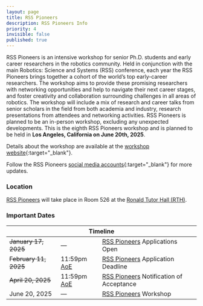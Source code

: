 ```yaml
---
layout: page
title: RSS Pioneers
description: RSS Pioneers Info
priority: 4
invisible: false
published: true
---
```


RSS Pioneers is an intensive workshop for senior Ph.D. students and early career researchers in the robotics community. Held in conjunction with the main Robotics: Science and Systems (RSS) conference, each year the RSS Pioneers brings together a cohort of the world’s top early-career researchers. The workshop aims to provide these promising researchers with networking opportunities and help to navigate their next career stages, and foster creativity and collaboration surrounding challenges in all areas of robotics. The workshop will include a mix of research and career talks from senior scholars in the field from both academia and industry, research presentations from attendees and networking activities. RSS Pioneers is planned to be an in-person workshop, excluding any unexpected developments. This is the eighth RSS Pioneers workshop and is planned to be held in **Los Angeles, California on June 20th, 2025**.

Details about the workshop are available at the [workshop website](https://sites.google.com/view/rsspioneers2025/){:target="_blank"}.


Follow the RSS Pioneers [social media accounts](https://twitter.com/RSSPioneers){:target="_blank"} for more updates.

### Location

<a href="{{ site.baseurl }}/program/pioneers/">RSS Pioneers</a> will take place in Room 526 at the <a href="https://maps.app.goo.gl/ceZrio6J48qrKjR2A">Ronald Tutor Hall (RTH)</a>.


### Important Dates
<table class="table">
    <thead>
      <tr>
        <th colspan="3">Timeline</th>
      </tr>
    </thead>
    <tbody>
      <tr>
        <td><s>January 17, 2025</s></td>
        <!-- <td>11:59pm <a href="https://time.is/Anywhere_on_Earth">AoE</a></td> -->
        <td>—</td>
        <!-- <td>RSS Pioneers Applications Open</td> -->
        <td><a href="https://sites.google.com/view/rsspioneers2025/" target="_blank">RSS Pioneers</a> Applications Open</td>
      </tr>
      <tr>
        <td><s>February 11, 2025</s></td>
        <td>11:59pm <a href="https://time.is/Anywhere_on_Earth">AoE</a></td>
        <!-- <td>RSS Pioneers Applications Deadline</td> -->
        <td><a href="https://sites.google.com/view/rsspioneers2025/" target="_blank">RSS Pioneers</a> Application Deadline</td>
      </tr>
      <tr>
        <td><s>April 20, 2025</s></td>
        <td>11:59pm <a href="https://time.is/Anywhere_on_Earth">AoE</a></td>
        <!-- <td>Notification of Acceptance</td> -->
        <td><a href="https://sites.google.com/view/rsspioneers2025/" target="_blank">RSS Pioneers</a> Notification of Acceptance</td>
      </tr>
      <tr>
        <td>June 20, 2025</td>
        <td>—</td>
        <td><a href="https://sites.google.com/view/rsspioneers2025/" target="_blank">RSS Pioneers</a> Workshop</td>
      </tr>
    </tbody>
</table>


